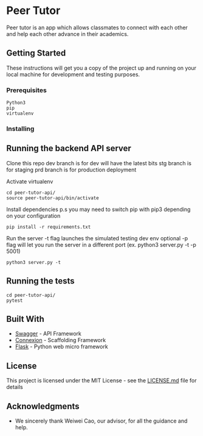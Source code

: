 # Peer Tutor

Peer tutor is an app which allows classmates to connect with each other and help each other advance in their academics.

## Getting Started

These instructions will get you a copy of the project up and running on your local machine for development and testing purposes.

### Prerequisites

```
Python3
pip
virtualenv
```

### Installing
## Running the backend API server
Clone this repo
dev branch is for dev will have the latest bits
stg branch is for staging
prd branch is for production deployment

Activate virtualenv
```
cd peer-tutor-api/
source peer-tutor-api/bin/activate
```
Install dependencies
p.s you may need to switch pip with pip3 depending on your configuration
```
pip install -r requirements.txt
```
Run the server
-t flag launches the simulated testing dev env
optional -p flag will let you run the server in a different port (ex. python3 server.py -t -p 5001)
```
python3 server.py -t

```

## Running the tests

```
cd peer-tutor-api/
pytest
```
<!--
### Break down into end to end tests

Explain what these tests test and why

```
Give an example
```

### And coding style tests

Explain what these tests test and why

```
Give an example
```

## Deployment

Add additional notes about how to deploy this on a live system -->

## Built With

* [Swagger](https://swagger.io/) - API Framework
* [Connexion](https://github.com/zalando/connexion) - Scaffolding Framework
* [Flask](http://flask.pocoo.org/) - Python web micro framework
<!--
## Contributing

Please read [CONTRIBUTING.md](https://gist.github.com/PurpleBooth/b24679402957c63ec426) for details on our code of conduct, and the process for submitting pull requests to us.

## Versioning

We use [SemVer](http://semver.org/) for versioning. For the versions available, see the [tags on this repository](https://github.com/your/project/tags).

## Authors

* **Billie Thompson** - *Initial work* - [PurpleBooth](https://github.com/PurpleBooth)

See also the list of [contributors](https://github.com/your/project/contributors) who participated in this project. -->

## License

This project is licensed under the MIT License - see the [LICENSE.md](LICENSE.md) file for details

## Acknowledgments

* We sincerely thank Weiwei Cao, our advisor, for all the guidance and help.
